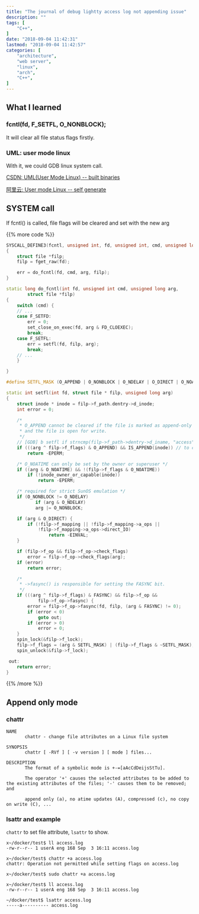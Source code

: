 ```yaml
---
title: "The journal of debug lightty access log not appending issue"
description: ""
tags: [
    "C++",
]
date: "2018-09-04 11:42:31"
lastmod: "2018-09-04 11:42:57"
categories: [
	"architecture",
    "web server",
    "linux",
    "arch",
    "C++",
]
---
```


## What I learned

### fcntl(fd, F_SETFL, O_NONBLOCK);

It will clear all file status flags firstly.

### UML: user mode linux

With it, we could GDB linux system call.

[CSDN: UML(User Mode Linux) -- built binaries](https://blog.csdn.net/kaikai_sk/article/details/79614842)<br/>

[阿里云: User mode Linux -- self generate](https://www.aliyun.com/jiaocheng/174196.html)<br/>

## SYSTEM call

If fcntl() is called, file flags will be cleared and set with the new arg

{{% more code %}}
```c++
SYSCALL_DEFINE3(fcntl, unsigned int, fd, unsigned int, cmd, unsigned long, arg)
{
    struct file *filp;
    filp = fget_raw(fd);

    err = do_fcntl(fd, cmd, arg, filp);
}

static long do_fcntl(int fd, unsigned int cmd, unsigned long arg,
        struct file *filp)
{
    switch (cmd) {
    // ...
    case F_SETFD:
        err = 0;
        set_close_on_exec(fd, arg & FD_CLOEXEC);
        break;
    case F_SETFL:
        err = setfl(fd, filp, arg);
        break;
    // ...
    }

}

#define SETFL_MASK (O_APPEND | O_NONBLOCK | O_NDELAY | O_DIRECT | O_NOATIME)

static int setfl(int fd, struct file * filp, unsigned long arg)
{
    struct inode * inode = filp->f_path.dentry->d_inode;
    int error = 0;

    /*
     * O_APPEND cannot be cleared if the file is marked as append-only
     * and the file is open for write.
     */
    // [GDB] b setfl if strncmp(filp->f_path->dentry->d_iname, "access", 6) == 0
    if (((arg ^ filp->f_flags) & O_APPEND) && IS_APPEND(inode)) // to confirm ...
        return -EPERM;

    /* O_NOATIME can only be set by the owner or superuser */
    if ((arg & O_NOATIME) && !(filp->f_flags & O_NOATIME))
        if (!inode_owner_or_capable(inode))
            return -EPERM;

    /* required for strict SunOS emulation */
    if (O_NONBLOCK != O_NDELAY)
           if (arg & O_NDELAY)
           arg |= O_NONBLOCK;

    if (arg & O_DIRECT) {
        if (!filp->f_mapping || !filp->f_mapping->a_ops ||
            !filp->f_mapping->a_ops->direct_IO)
                return -EINVAL;
    }

    if (filp->f_op && filp->f_op->check_flags)
        error = filp->f_op->check_flags(arg);
    if (error)
        return error;

    /*
     * ->fasync() is responsible for setting the FASYNC bit.
     */
    if (((arg ^ filp->f_flags) & FASYNC) && filp->f_op &&
            filp->f_op->fasync) {
        error = filp->f_op->fasync(fd, filp, (arg & FASYNC) != 0);
        if (error < 0)
            goto out;
        if (error > 0)
            error = 0;
    }
    spin_lock(&filp->f_lock);
    filp->f_flags = (arg & SETFL_MASK) | (filp->f_flags & ~SETFL_MASK); // the key point ...
    spin_unlock(&filp->f_lock);

 out:
    return error;
}
```
{{% /more %}}


## Append only mode

### chattr
```shell
NAME
       chattr - change file attributes on a Linux file system

SYNOPSIS
       chattr [ -RVf ] [ -v version ] [ mode ] files...

DESCRIPTION
       The format of a symbolic mode is +-=[aAcCdDeijsStTu].

       The operator '+' causes the selected attributes to be added to the existing attributes of the files; '-' causes them to be removed; and

       append only (a), no atime updates (A), compressed (c), no copy on write (C), ...
```

### lsattr and example


`chattr` to set file attribute, `lsattr` to show.

```shell
x~/docker/test$ ll access.log
-rw-r--r-- 1 userA eng 168 Sep  3 16:11 access.log

x~/docker/test$ chattr +a access.log
chattr: Operation not permitted while setting flags on access.log

x~/docker/test$ sudo chattr +a access.log

x~/docker/test$ ll access.log
-rw-r--r-- 1 userA eng 168 Sep  3 16:11 access.log

~/docker/test$ lsattr access.log
-----a---------- access.log
```
